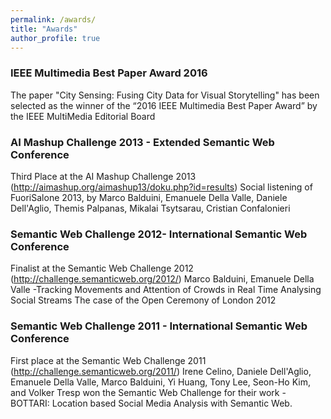 ```yaml
---
permalink: /awards/
title: "Awards"
author_profile: true
---
```


### IEEE Multimedia Best Paper Award 2016

The paper "City Sensing: Fusing City Data for Visual Storytelling" has been selected as the winner of the “2016 IEEE Multimedia Best Paper Award” by the IEEE MultiMedia Editorial Board

### AI Mashup Challenge 2013 - Extended Semantic Web Conference 

Third Place at the AI Mashup Challenge 2013 (http://aimashup.org/aimashup13/doku.php?id=results) Social listening of FuoriSalone 2013, by Marco Balduini, Emanuele Della Valle, Daniele Dell'Aglio, Themis Palpanas, Mikalai Tsytsarau, Cristian Confalonieri 


### Semantic Web Challenge 2012- International Semantic Web Conference 

Finalist at the Semantic Web Challenge 2012 (http://challenge.semanticweb.org/2012/)
Marco Balduini, Emanuele Della Valle -Tracking Movements and Attention of Crowds in Real Time Analysing Social Streams The case of the Open Ceremony of London 2012 


### Semantic Web Challenge 2011 - International Semantic Web Conference 

First place at the Semantic Web Challenge 2011 (http://challenge.semanticweb.org/2011/) 
Irene Celino, Daniele Dell'Aglio, Emanuele Della Valle, Marco Balduini, Yi Huang, Tony Lee, Seon-Ho Kim, and Volker Tresp won the Semantic Web Challenge for their work - BOTTARI: Location based Social Media Analysis with Semantic Web. 